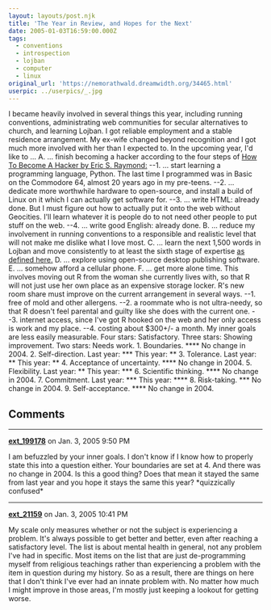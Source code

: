 ```yaml
---
layout: layouts/post.njk
title: 'The Year in Review, and Hopes for the Next'
date: 2005-01-03T16:59:00.000Z
tags:
  - conventions
  - introspection
  - lojban
  - computer
  - linux
original_url: 'https://nemorathwald.dreamwidth.org/34465.html'
userpic: ../userpics/_.jpg
---
```

I became heavily involved in several things this year, including running conventions, administrating web communities for secular alternatives to church, and learning Lojban. I got reliable employment and a stable residence arrangement. My ex-wife changed beyond recognition and I got much more involved with her than I expected to. In the upcoming year, I'd like to ... A. ... finish becoming a hacker according to the four steps of [How To Become A Hacker by Eric S. Raymond:](http://www.catb.org/~esr/faqs/hacker-howto.html) --1. ... start learning a programming language, Python. The last time I programmed was in Basic on the Commodore 64, almost 20 years ago in my pre-teens. --2. ... dedicate more worthwhile hardware to open-source, and install a build of Linux on it which I can actually get software for. --3. ... write HTML: already done. But I must figure out how to actually put it onto the web without Geocities. I'll learn whatever it is people do to not need other people to put stuff on the web. --4. ... write good English: already done. B. ... reduce my involvement in running conventions to a responsible and realistic level that will not make me dislike what I love most. C. ... learn the next 1,500 words in Lojban and move consistently to at least the sixth stage of expertise [as defined here.](http://www.lojban.org/tiki/tiki-index.php?page=vocabulary+expertise+stages) D. ... explore using open-source desktop publishing software. E. ... somehow afford a cellular phone. F. ... get more alone time. This involves moving out R from the woman she currently lives with, so that R will not just use her own place as an expensive storage locker. R's new room share must improve on the current arrangement in several ways. --1. free of mold and other allergens. --2. a roommate who is not ultra-needy, so that R doesn't feel parental and guilty like she does with the current one. --3. internet access, since I've got R hooked on the web and her only access is work and my place. --4. costing about $300+/- a month. My inner goals are less easily measurable. Four stars: Satisfactory. Three stars: Showing improvement. Two stars: Needs work. 1. Boundaries. \*\*\*\* No change in 2004. 2. Self-direction. Last year: \*\*\* This year: \*\* 3. Tolerance. Last year: \*\* This year: \*\* 4. Acceptance of uncertainty. \*\*\*\* No change in 2004. 5. Flexibility. Last year: \*\* This year: \*\*\* 6. Scientific thinking. \*\*\*\* No change in 2004. 7. Commitment. Last year: \*\*\* This year: \*\*\*\* 8. Risk-taking. \*\*\* No change in 2004. 9. Self-acceptance. \*\*\*\* No change in 2004.

## Comments

---

**[ext_199178](https://www.dreamwidth.org/users/ext_199178)** on Jan. 3, 2005 9:50 PM

I am befuzzled by your inner goals. I don't know if I know how to properly state this into a question either. Your boundaries are set at 4. And there was no change in 2004. Is this a good thing? Does that mean it stayed the same from last year and you hope it stays the same this year? \*quizzically confused\*

---

**[ext_21159](https://www.dreamwidth.org/users/ext_21159)** on Jan. 3, 2005 10:41 PM

My scale only measures whether or not the subject is experiencing a problem. It's always possible to get better and better, even after reaching a satisfactory level. The list is about mental health in general, not any problem I've had in specific. Most items on the list that are just de-programming myself from religious teachings rather than experiencing a problem with the item in question during my history. So as a result, there are things on here that I don't think I've ever had an innate problem with. No matter how much I might improve in those areas, I'm mostly just keeping a lookout for getting worse.
